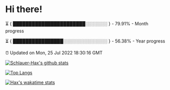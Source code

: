# Hi there!

⏳ { ███████████████████████░░░░░░░ } - 79.91% - Month progress

⏳ { ████████████████░░░░░░░░░░░░░░ } - 56.38% - Year progress

⏰ Updated on Mon, 25 Jul 2022 18:30:16 GMT


[![Schlauer-Hax's github stats](https://github-readme-stats.vercel.app/api?username=Schlauer-Hax&show_icons=true&theme=dark&count_private=true)](https://github.com/Schlauer-Hax)


[![Top Langs](https://github-readme-stats.vercel.app/api/top-langs/?username=Schlauer-Hax&layout=compact&theme=dark)](https://github.com/Schlauer-Hax?tab=repositories)


[![Hax's wakatime stats](https://github-readme-stats.vercel.app/api/wakatime?username=Hax&theme=dark)](https://wakatime.com/@Hax)

